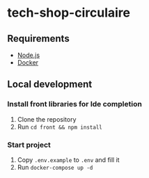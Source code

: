# tech-shop-circulaire


## Requirements

- [Node.js](https://nodejs.org/en/)
- [Docker](https://www.docker.com/)

## Local development

### Install front libraries for Ide completion

1. Clone the repository
2. Run `cd front && npm install`

### Start project

1. Copy `.env.example` to `.env` and fill it
2. Run `docker-compose up -d`


